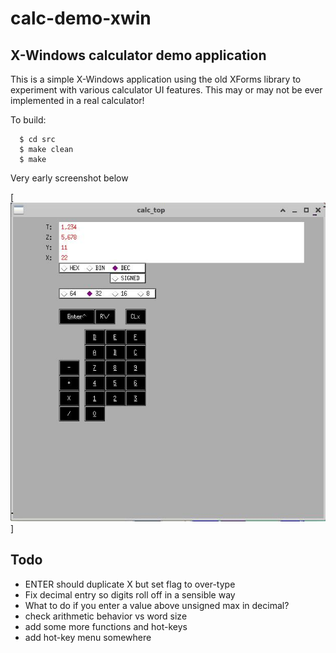 # calc-demo-xwin
## X-Windows calculator demo application

This is a simple X-Windows application using the old XForms library
to experiment with various calculator UI features.  This may or may
not be ever implemented in a real calculator!

To build:
```
  $ cd src
  $ make clean
  $ make
```

Very early screenshot below

[![early_screenshot.jpg](pix/early_screenshot.jpg)]

## Todo

* ENTER should duplicate X but set flag to over-type
* Fix decimal entry so digits roll off in a sensible way
* What to do if you enter a value above unsigned max in decimal?
* check arithmetic behavior vs word size
* add some more functions and hot-keys
* add hot-key menu somewhere
